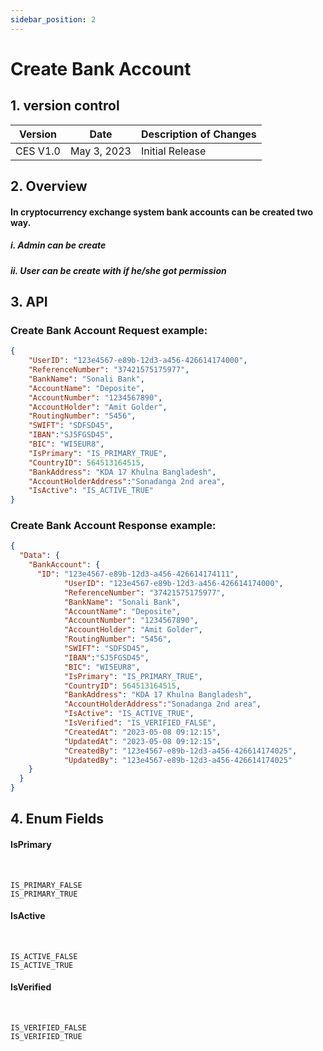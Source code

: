 ```yaml
---
sidebar_position: 2
---
```


# Create Bank Account

## 1. version control

| Version  | Date        | Description of Changes |
| -------- | ----------- | ---------------------- |
| CES V1.0 | May 3, 2023 | Initial Release        |

## 2. Overview

#### In cryptocurrency exchange system bank accounts can be created two way.
##### i.  Admin can be create
##### ii. User can be create with if he/she got permission


## 3. API

### Create Bank Account Request example:

```json
{
	"UserID": "123e4567-e89b-12d3-a456-426614174000",
	"ReferenceNumber": "37421575175977",
	"BankName": "Sonali Bank",
	"AccountName": "Deposite",
	"AccountNumber": "1234567890",
	"AccountHolder": "Amit Golder",
	"RoutingNumber": "5456",
	"SWIFT": "SDFSD45",
	"IBAN":"SJ5FGSD45",
	"BIC": "WI5EUR8",
	"IsPrimary": "IS_PRIMARY_TRUE",
	"CountryID": 564513164515,
	"BankAddress": "KDA 17 Khulna Bangladesh",
	"AccountHolderAddress":"Sonadanga 2nd area",
	"IsActive": "IS_ACTIVE_TRUE"
}
```

### Create Bank Account Response example:

```json
{
  "Data": {
    "BankAccount": {
      "ID": "123e4567-e89b-12d3-a456-426614174111",
			"UserID": "123e4567-e89b-12d3-a456-426614174000",
			"ReferenceNumber": "37421575175977",
			"BankName": "Sonali Bank",
			"AccountName": "Deposite",
			"AccountNumber": "1234567890",
			"AccountHolder": "Amit Golder",
			"RoutingNumber": "5456",
			"SWIFT": "SDFSD45",
			"IBAN":"SJ5FGSD45",
			"BIC": "WI5EUR8",
			"IsPrimary": "IS_PRIMARY_TRUE",
			"CountryID": 564513164515,
			"BankAddress": "KDA 17 Khulna Bangladesh",
			"AccountHolderAddress":"Sonadanga 2nd area",
			"IsActive": "IS_ACTIVE_TRUE",
			"IsVerified": "IS_VERIFIED_FALSE",
			"CreatedAt": "2023-05-08 09:12:15",
			"UpdatedAt": "2023-05-08 09:12:15",
			"CreatedBy": "123e4567-e89b-12d3-a456-426614174025",
			"UpdatedBy": "123e4567-e89b-12d3-a456-426614174025"
    }
  }
}
```



## 4. Enum Fields
#### **IsPrimary**
&nbsp;

	IS_PRIMARY_FALSE
	IS_PRIMARY_TRUE

#### **IsActive**
&nbsp;

	IS_ACTIVE_FALSE
	IS_ACTIVE_TRUE
	
#### **IsVerified**
&nbsp;

	IS_VERIFIED_FALSE
	IS_VERIFIED_TRUE
